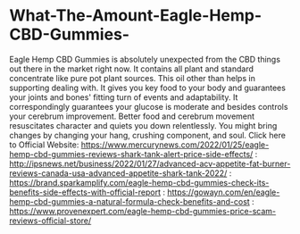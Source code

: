 # What-The-Amount-Eagle-Hemp-CBD-Gummies-
Eagle Hemp CBD Gummies is absolutely unexpected from the CBD things out there in the market right now. It contains all plant and standard concentrate like pure pot plant sources. This oil other than helps in supporting dealing with. It gives you key food to your body and guarantees your joints and bones' fitting turn of events and adaptability. It correspondingly guarantees your glucose is moderate and besides controls your cerebrum improvement. Better food and cerebrum movement resuscitates character and quiets you down relentlessly. You might bring changes by changing your hang, crushing component, and soul. Click here to Official Website: https://www.mercurynews.com/2022/01/25/eagle-hemp-cbd-gummies-reviews-shark-tank-alert-price-side-effects/  : http://ipsnews.net/business/2022/01/27/advanced-acv-appetite-fat-burner-reviews-canada-usa-advanced-appetite-shark-tank-2022/  : https://brand.sparkamplify.com/eagle-hemp-cbd-gummies-check-its-benefits-side-effects-with-official-report  : https://gowayn.com/en/eagle-hemp-cbd-gummies-a-natural-formula-check-benefits-and-cost  : https://www.provenexpert.com/eagle-hemp-cbd-gummies-price-scam-reviews-official-store/
